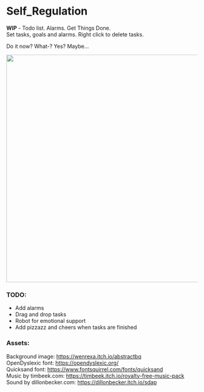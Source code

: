 # Self_Regulation

**WIP** - Todo list. Alarms. Get Things Done. <br />
Set tasks, goals and alarms. Right click to delete tasks.<br />

Do it now? What-? Yes? Maybe... <br />

<image src="https://user-images.githubusercontent.com/38061493/132407393-890a7a32-f86e-4d50-bc06-08f474920156.png" width="1024" height="600"/>


### TODO:
* Add alarms
* Drag and drop tasks
* Robot for emotional support
* Add pizzazz and cheers when tasks are finished


### Assets:

Background image: https://wenrexa.itch.io/abstractbq <br />
OpenDyslexic font: https://opendyslexic.org/ <br />
Quicksand font: https://www.fontsquirrel.com/fonts/quicksand <br />
Music by timbeek.com: https://timbeek.itch.io/royalty-free-music-pack <br />
Sound by dillonbecker.com: https://dillonbecker.itch.io/sdap <br />
